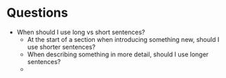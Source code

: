 # Questions

- When should I use long vs short sentences?
  - At the start of a section when introducing something new, should I use shorter sentences?
  - When describing something in more detail, should I use longer sentences?
  - 